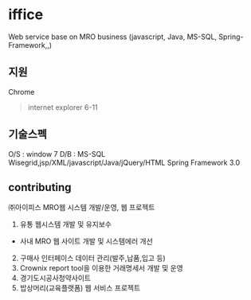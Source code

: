 # iffice
Web service base on MRO business
(javascript, Java, MS-SQL, Spring-Framework,,)

## 지원
Chrome
> internet explorer 6-11

## 기술스펙
O/S : window 7
D/B : MS-SQL
Wisegrid,jsp/XML/javascript/Java/jQuery/HTML
Spring Framework 3.0


## contributing
㈜아이피스 MRO웹 시스템 개발/운영, 웹 프로젝트
1. 유통 웹시스템 개발 및 유지보수
  * 사내 MRO 웹 사이트 개발 및 시스템에러 개선
2. 구매사 인터페이스 데이터 관리(발주,납품,입고 등)
3. Crownix report tool을 이용한 거래명세서 개발 및 운영
4. 경기도시공사청약사이트
5. 밥상머리(교육플랫폼) 웹 서비스 프로젝트
